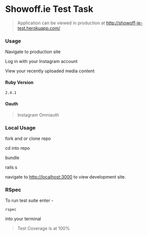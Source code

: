 # Showoff.ie Test Task

>Application can be viewed in production at <http://showoff-ie-test.herokuapp.com/>

### Usage

Navigate to production site

Log in with your Instagram account

View your recently uploaded media content
  
  

#### Ruby Version

`2.4.1`

#### Oauth

>Instagram Omniauth

### Local Usage


fork and or clone repo

cd into repo

bundle

rails s

navigate to <http://localhost:3000> to view development site.


### RSpec

To run test suite enter -

`rspec`

into your terminal

>Test Coverage is at 100%

### 
